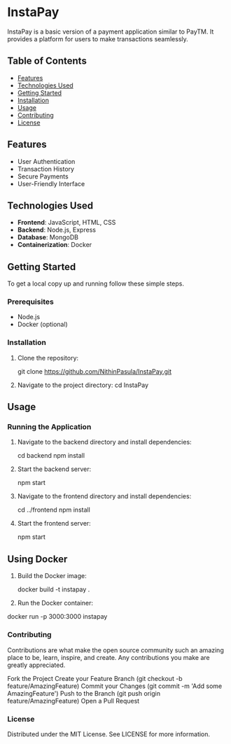 # InstaPay

InstaPay is a basic version of a payment application similar to PayTM. It provides a platform for users to make transactions seamlessly.

## Table of Contents

- [Features](#features)
- [Technologies Used](#technologies-used)
- [Getting Started](#getting-started)
- [Installation](#installation)
- [Usage](#usage)
- [Contributing](#contributing)
- [License](#license)

## Features

- User Authentication
- Transaction History
- Secure Payments
- User-Friendly Interface

## Technologies Used

- **Frontend**: JavaScript, HTML, CSS
- **Backend**: Node.js, Express
- **Database**: MongoDB
- **Containerization**: Docker

## Getting Started

To get a local copy up and running follow these simple steps.

### Prerequisites

- Node.js
- Docker (optional)

### Installation

1. Clone the repository:

   git clone https://github.com/NithinPasula/InstaPay.git

2. Navigate to the project directory:
  cd InstaPay

## Usage
### Running the Application

1. Navigate to the backend directory and install dependencies:

   cd backend
   npm install
   
2. Start the backend server:

   npm start

3. Navigate to the frontend directory and install dependencies:

   cd ../frontend
   npm install

4. Start the frontend server:

   npm start

## Using Docker

1. Build the Docker image:

   docker build -t instapay .

2. Run the Docker container:

  docker run -p 3000:3000 instapay

### Contributing

Contributions are what make the open source community such an amazing place to be, learn, inspire, and create. Any contributions you make are greatly appreciated.

Fork the Project
Create your Feature Branch (git checkout -b feature/AmazingFeature)
Commit your Changes (git commit -m 'Add some AmazingFeature')
Push to the Branch (git push origin feature/AmazingFeature)
Open a Pull Request

### License

Distributed under the MIT License. See LICENSE for more information.



